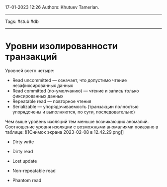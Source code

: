 17-01-2023
12:26
Authors: Khutuev Tamerlan.
***
Tags: #stub #db 
***
# Уровни изолированности транзакций
Уровней всего четыре:
-   Read uncommitted — означает, что допустимо чтение незафиксированных данных
-   Read committed (по-умолчанию) — чтение и запись только фиксированных данных
-   Repeatable read — повторное чтения
-   Serializable — упорядочиваемость (транзакции полностью упорядочены и выполняются, по сути, последовательно)

Чем выше уровень изоляций тем меньше возникающих аномалий.
Соотношение уровня изоляции с возможными аномалиями показано в таблице:
![[Снимок экрана 2023-02-08 в 12.42.29.png]]

- Dirty write 

- Dirty read
- Lost update 
- Non-repeatable read
- Phantom read